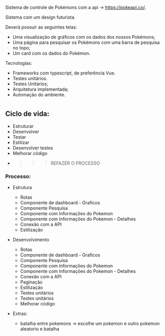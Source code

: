 
Sistema de controle de Pokémons com a api -> https://pokeapi.co/.

Sistema com um design futurista.


Deverá possuir as seguintes telas:
- Uma visualização de gráficos com os dados dos nossos Pokémons;
- Uma página para pesquisar os Pokémons com uma barra de pesquisa no topo;
- Um card com os dados do Pokémon.

Tecnologias:
- Frameworks com typescript, de preferência Vue.
- Testes unitários.
- Testes Unitários;
- Arquitetura implementada;
- Automação do ambiente.

#
## **Ciclo de vida:**
- Estruturar
- Desenvolver
- Testar
- Estilizar
- Desenvolver testes
- Melhorar código
- >>> REFAZER O PROCESSO


### **Processo:**
* Estrutura
    * Rotas
    * Componente de dashboard - Graficos
    * Componente Pesquisa
    * Componente com Informações do Pokemon
    * Componente com Informações do Pokemon - Detalhes
    * Conexão com a API    
    * Estilização
* Desenvolvimento
    * Rotas
    * Componente de dashboard - Graficos
    * Componente Pesquisa
    * Componente com Informações do Pokemon
    * Componente com Informações do Pokemon - Detalhes
    * Conexão com a API
    * Paginação
    * Estilização
    * Testes unitários
    * Testes unitários
    * Melhorar código

* Extras:
    * batalha entre pokemons -> escolhe um pokemon e outro pokemon aleatorio e batalha
    


